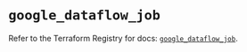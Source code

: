 # `google_dataflow_job`

Refer to the Terraform Registry for docs: [`google_dataflow_job`](https://registry.terraform.io/providers/hashicorp/google/5.38.0/docs/resources/dataflow_job).

